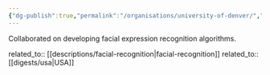 ```yaml
---
{"dg-publish":true,"permalink":"/organisations/university-of-denver/","title":"University of Denver"}
---
```



Collaborated on developing facial expression recognition algorithms.

related_to:: [[descriptions/facial-recognition\|facial-recognition]]
related_to:: [[digests/usa\|USA]]
